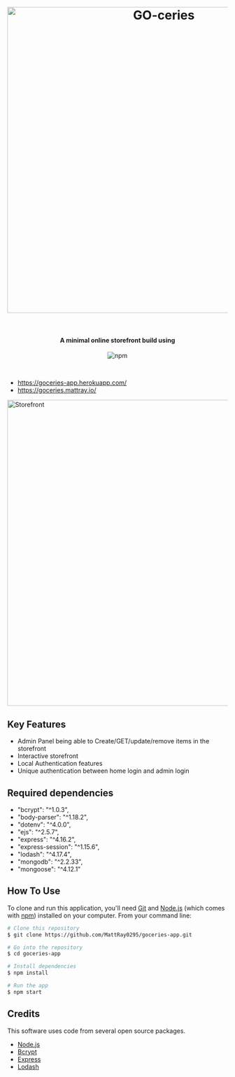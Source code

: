 
<h1 align="center">
  <br>
  <a href="https://goceries.mattray.io"><img src="http://i.imgur.com/XcrTQ2u.png" alt="GO-ceries" width="700"></a>
  <br>

  <br>
</h1>

<h4 align="center"> A minimal online storefront build using </h4>

<p align="center">
    <img src="https://badge.fury.io/js/electron-markdownify.svg"
         alt="npm">
  </a>
</p>
<br>


- https://goceries-app.herokuapp.com/
- https://goceries.mattray.io/

<a><img src="https://i.imgur.com/Twv5HYa.png" alt="Storefront" width="700"></a>


## Key Features

* Admin Panel being able to Create/GET/update/remove items in the storefront
* Interactive storefront
* Local Authentication features
* Unique authentication between home login and admin login

## Required dependencies

- "bcrypt": "^1.0.3",
- "body-parser": "^1.18.2",
- "dotenv": "^4.0.0",
- "ejs": "^2.5.7",
- "express": "^4.16.2",
- "express-session": "^1.15.6",
- "lodash": "^4.17.4",
- "mongodb": "^2.2.33",
- "mongoose": "^4.12.1"


## How To Use

To clone and run this application, you'll need [Git](https://git-scm.com) and [Node.js](https://nodejs.org/en/download/) (which comes with [npm](http://npmjs.com)) installed on your computer. From your command line:

```bash
# Clone this repository
$ git clone https://github.com/MattRay0295/goceries-app.git

# Go into the repository
$ cd goceries-app

# Install dependencies
$ npm install

# Run the app
$ npm start
```


## Credits

This software uses code from several open source packages.

- [Node.js](https://nodejs.org/)
- [Bcrypt](https://www.npmjs.com/package/bcrypt)
- [Express](https://www.npmjs.com/package/express)
- [Lodash](https://www.npmjs.com/package/lodash)
